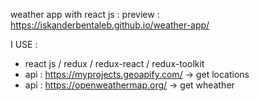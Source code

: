 weather app with react js :
preview : https://iskanderbentaleb.github.io/weather-app/

I USE :
- react js / redux / redux-react / redux-toolkit
- api : https://myprojects.geoapify.com/  -> get locations
- api : https://openweathermap.org/ -> get wheather

